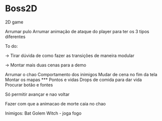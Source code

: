 # Boss2D
2D game 


Arrumar pulo
Arrumar animação de ataque do player para ter os 3 tipos diferentes

To do:

-> Tirar dúvida de como fazer as transições de maneira modular

-> Montar mais duas cenas para a demo

Arrumar o chao
Comportamento dos inimigos
Mudar de cena no fim da tela 
Montar os mapas
*** Pontos e vidas
Drops de comida para dar vida
Procurar botão e fontes 

Só permitir avançar e nao voltar

Fazer com que a animacao de morte caia no chao

Inimigos:
Bat
Golem
Witch - joga fogo
